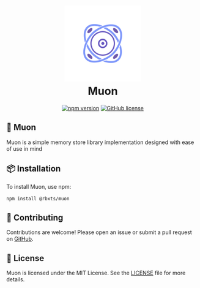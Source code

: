 <h1 align="center">
	<a href="https://www.npmjs.com/package/@rbxts/muon">
		<img src="public/logo.svg" alt="Muon" width="200" />
	</a>
	<br />
	<b>Muon</b>
</h1>

<div align="center">

[![npm version](https://img.shields.io/npm/v/@rbxts/muon.svg?style=for-the-badge&logo=npm)](https://www.npmjs.com/package/@rbxts/muon)
[![GitHub license](https://img.shields.io/github/license/artzified/muon?style=for-the-badge)](LICENSE.md)

</div>

## 🧬 Muon
Muon is a simple memory store library implementation designed with ease of use in mind

## 📦 Installation
To install Muon, use npm:
```bash
npm install @rbxts/muon
```

## 🤝 Contributing
Contributions are welcome! Please open an issue or submit a pull request on [GitHub](https://github.com/artzified/Muon).

## 📄 License
Muon is licensed under the MIT License. See the [LICENSE](https://github.com/artzified/Muon/blob/master/LICENSE) file for more details.